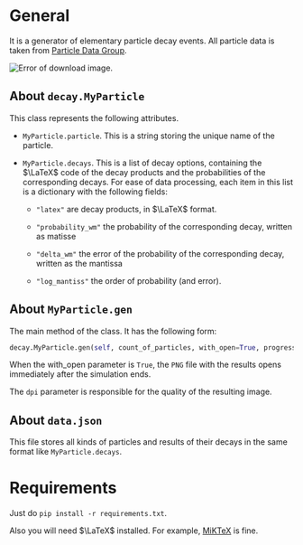 # General
It is a generator of elementary particle decay events.
All particle data is taken from [Particle Data Group](https://pdg.lbl.gov/).

![Error of download image.](https://live.staticflickr.com/65535/52846770284_d352728b65_k.jpg)


## About ```decay.MyParticle```

This class represents the following attributes.

* ```MyParticle.particle```. This is a string storing the unique name of the particle.

* ```MyParticle.decays```. This is a list of decay options, containing the $\LaTeX$ code of the decay products and the probabilities of the corresponding decays. For ease of data processing, each item in this list is a dictionary with the following fields:
	
	* ``"latex"`` are decay products, in $\LaTeX$ format. 
	
	* ``"probability_wm"`` the probability of the corresponding decay, written as matisse
	
	* ``"delta_wm"`` the error of the probability of the corresponding decay, written as the mantissa
	
	* ``"log_mantiss"`` the order of probability (and error).
	
	  

## About ``MyParticle.gen``
The main method of the class. It has the following form:
```python
decay.MyParticle.gen(self, count_of_particles, with_open=True, progress_bar=True, dpi=1200)
```
When the with_open parameter is ``True``, the ``PNG`` file with the results opens immediately after the simulation ends.

The ``dpi`` parameter is responsible for the quality of the resulting image.



## About `data.json`

This file stores all kinds of particles and results of their decays in the same format like ``MyParticle.decays``.




# Requirements

Just do `pip install -r requirements.txt`. 

Also you will need $\LaTeX$ installed. For example, [MiKTeX](https://miktex.org/download) is fine. 
